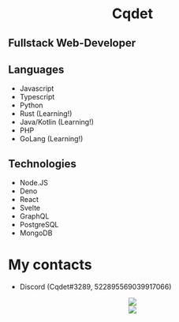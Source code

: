 <div align="center"><h1>Cqdet</h1></div>

## Fullstack Web-Developer

## Languages
- Javascript
- Typescript
- Python
- Rust (Learning!)
- Java/Kotlin (Learning!)
- PHP
- GoLang (Learning!)

## Technologies
- Node.JS
- Deno
- React
- Svelte
- GraphQL
- PostgreSQL
- MongoDB

# My contacts
- Discord (Cqdet#3289, 522895569039917066)


<div align="center">
  <img src="https://github-readme-stats.vercel.app/api?username=Cqdet&show_icons=true&count_private=true&hide_title=true">
  <br />
  <img src="https://github-readme-stats.vercel.app/api/top-langs/?username=Cqdet"?
</div>
